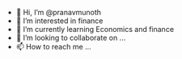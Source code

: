 - 👋 Hi, I’m @pranavmunoth
- 👀 I’m interested in finance
- 🌱 I’m currently learning Economics and finance
- 💞️ I’m looking to collaborate on ...
- 📫 How to reach me ...

<!---
pranavmunoth/pranavmunoth is a ✨ special ✨ repository because its `README.md` (this file) appears on your GitHub profile.
You can click the Preview link to take a look at your changes.
--->
